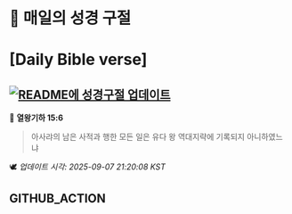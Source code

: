 # 🙏 매일의 성경 구절
# [Daily Bible verse]
## [![README에 성경구절 업데이트](https://github.com/DONGSUKA/first_test/actions/workflows/update-readme-bible.yml/badge.svg)](https://github.com/DONGSUKA/first_test/actions/workflows/update-readme-bible.yml)
<!-- START_BIBLE_VERSE -->
📖 **열왕기하 15:6**
> 아사랴의 남은 사적과 행한 모든 일은 유다 왕 역대지략에 기록되지 아니하였느냐

🕊️ _업데이트 시각: 2025-09-07 21:20:08 KST_
  <!-- END_BIBLE_VERSE -->
## GITHUB_ACTION
